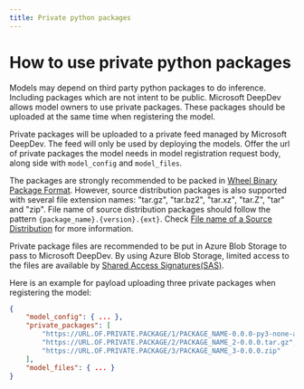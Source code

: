 ```yaml
---
title: Private python packages
---
```


# How to use private python packages

Models may depend on third party python packages to do inference. Including packages which are not intent to be public. Microsoft DeepDev allows model owners to use private packages. These packages should be uploaded at the same time when registering the model.

Private packages will be uploaded to a private feed managed by Microsoft DeepDev. The feed will only be used by deploying the models. Offer the url of private packages the model needs in model registration request body, along side with `model_config` and `model_files`.

The packages are strongly recommended to be packed in [Wheel Binary Package Format](https://www.python.org/dev/peps/pep-0491/). However, source distribution packages is also supported with several file extension names: "tar.gz", "tar.bz2", "tar.xz", "tar.Z", "tar" and "zip". File name of source distribution packages should follow the pattern `{package_name}.{version}.{ext}`. Check [File name of a Source Distribution](https://www.python.org/dev/peps/pep-0625/) for more information.

Private package files are recommended to be put in Azure Blob Storage to pass to Microsoft DeepDev. By using Azure Blob Storage, limited access to the files are available by [Shared Access Signatures(SAS)](https://docs.microsoft.com/en-us/azure/storage/common/storage-sas-overview).

Here is an example for payload uploading three private packages when registering the model:

``` JSON
{
    "model_config": { ... },
    "private_packages": [
        "https://URL.OF.PRIVATE.PACKAGE/1/PACKAGE_NAME-0.0.0-py3-none-any.whl",
        "https://URL.OF.PRIVATE.PACKAGE/2/PACKAGE_NAME_2-0.0.0.tar.gz",
        "https://URL.OF.PRIVATE.PACKAGE/3/PACKAGE_NAME_3-0.0.0.zip"
    ],
    "model_files": { ... }
}
```

